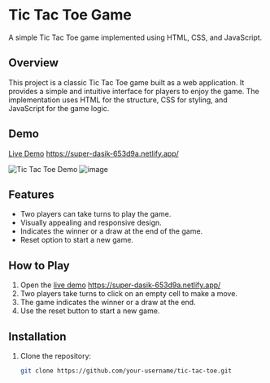 # Tic Tac Toe Game

A simple Tic Tac Toe game implemented using HTML, CSS, and JavaScript.

## Overview

This project is a classic Tic Tac Toe game built as a web application. It provides a simple and intuitive interface for players to enjoy the game. The implementation uses HTML for the structure, CSS for styling, and JavaScript for the game logic.

## Demo

[Live Demo](#) <!-- Add the link to your live demo here --> https://super-dasik-653d9a.netlify.app/

![Tic Tac Toe Demo](demo.gif) <!-- Replace demo.gif with a screenshot or GIF of your game --> ![image](https://github.com/Raghav7760/Tic-Tac-Toe/assets/93573952/1d40b41d-fb03-4542-a421-896c13259037)


## Features

- Two players can take turns to play the game.
- Visually appealing and responsive design.
- Indicates the winner or a draw at the end of the game.
- Reset option to start a new game.

## How to Play

1. Open the [live demo](#) <!-- Add the link to your live demo here -->https://super-dasik-653d9a.netlify.app/
2. Two players take turns to click on an empty cell to make a move.
3. The game indicates the winner or a draw at the end.
4. Use the reset button to start a new game.

## Installation

1. Clone the repository:

   ```bash
   git clone https://github.com/your-username/tic-tac-toe.git
